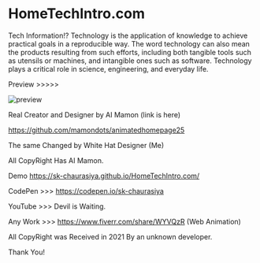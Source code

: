 # HomeTechIntro.com
Tech  Information!?
Technology is the application of knowledge to achieve practical goals in a reproducible way. The word technology can also mean the products resulting from such efforts, including both tangible tools such as utensils or machines, and intangible ones such as software. Technology plays a critical role in science, engineering, and everyday life.

Preview >>>>>

![preview](https://user-images.githubusercontent.com/97239651/232091794-6797d404-6be7-4e63-a9d4-cb1f26f4e966.png)

Real Creator and Designer by AI Mamon (link is here)

https://github.com/mamondots/animatedhomepage25

The same Changed by White Hat Designer (Me)

All CopyRight Has AI Mamon.

Demo https://sk-chaurasiya.github.io/HomeTechIntro.com/

CodePen >>> https://codepen.io/sk-chaurasiya

YouTube >>> Devil is Waiting. 

Any Work >>> https://www.fiverr.com/share/WYVQzR (Web Animation)

All CopyRight was Received in 2021 By an unknown developer.

Thank You!
